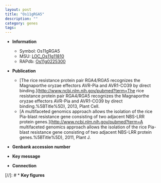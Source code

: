 ```yaml
---
layout: post
title: "Os11gRGA5"
description: ""
category: genes
tags: 
---
```


* **Information**  
    + Symbol: Os11gRGA5  
    + MSU: [LOC_Os11g11810](http://rice.uga.edu/cgi-bin/ORF_infopage.cgi?orf=LOC_Os11g11810)  
    + RAPdb: [Os11g0225300](https://rapdb.dna.affrc.go.jp/locus/?name=Os11g0225300)  

* **Publication**  
    + [The rice resistance protein pair RGA4/RGA5 recognizes the Magnaporthe oryzae effectors AVR-Pia and AVR1-CO39 by direct binding.](http://www.ncbi.nlm.nih.gov/pubmed?term=The rice resistance protein pair RGA4/RGA5 recognizes the Magnaporthe oryzae effectors AVR-Pia and AVR1-CO39 by direct binding.%5BTitle%5D), 2013, Plant Cell.
    + [A multifaceted genomics approach allows the isolation of the rice Pia-blast resistance gene consisting of two adjacent NBS-LRR protein genes.](http://www.ncbi.nlm.nih.gov/pubmed?term=A multifaceted genomics approach allows the isolation of the rice Pia-blast resistance gene consisting of two adjacent NBS-LRR protein genes.%5BTitle%5D), 2011, Plant J.

* **Genbank accession number**  

* **Key message**  

* **Connection**  

[//]: # * **Key figures**  


